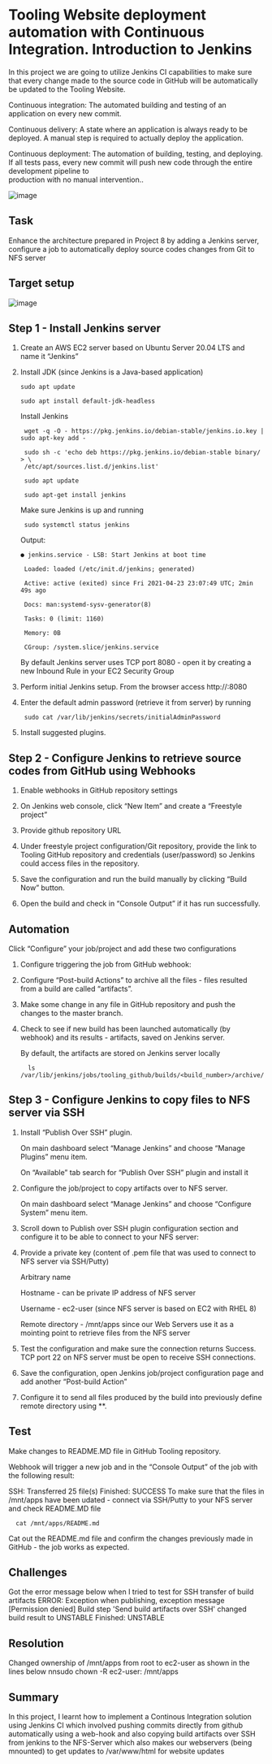 # Tooling Website deployment automation with Continuous Integration. Introduction to Jenkins

  In this project we are going to utilize Jenkins CI capabilities to make sure that every change made to the source code in GitHub will be automatically be   updated to the Tooling Website.

  Continuous integration:
  The automated building and testing of an application on every new commit.

  Continuous delivery:
  A state where an application is always ready to be deployed. A manual step is required to actually deploy the application.

  Continuous deployment:
  The automation of building, testing, and deploying. If all tests pass, every new commit will push new code through the entire development pipeline to     
  production with no manual intervention..

 ![image](https://user-images.githubusercontent.com/78841364/117133210-f64bbb00-ad71-11eb-9323-1891c2c57c9f.png)


## Task
   Enhance the architecture prepared in Project 8 by adding a Jenkins server, configure a job to automatically deploy source codes changes from Git to NFS    server

## Target setup

 ![image](https://user-images.githubusercontent.com/78841364/115937552-41a6c500-a466-11eb-8719-8b34014c106b.png)


## Step 1 - Install Jenkins server

1. Create an AWS EC2 server based on Ubuntu Server 20.04 LTS and name it “Jenkins”
2. Install JDK (since Jenkins is a Java-based application)

       sudo apt update

       sudo apt install default-jdk-headless

    Install Jenkins

        wget -q -O - https://pkg.jenkins.io/debian-stable/jenkins.io.key | sudo apt-key add -

        sudo sh -c 'echo deb https://pkg.jenkins.io/debian-stable binary/ > \
        /etc/apt/sources.list.d/jenkins.list'

        sudo apt update

        sudo apt-get install jenkins

   Make sure Jenkins is up and running

        sudo systemctl status jenkins

    Output:
    
       ● jenkins.service - LSB: Start Jenkins at boot time
    
        Loaded: loaded (/etc/init.d/jenkins; generated)
     
        Active: active (exited) since Fri 2021-04-23 23:07:49 UTC; 2min 49s ago
     
        Docs: man:systemd-sysv-generator(8)
       
        Tasks: 0 (limit: 1160)
      
        Memory: 0B
     
        CGroup: /system.slice/jenkins.service

    
    By default Jenkins server uses TCP port 8080 - open it by creating a new Inbound Rule in your EC2 Security Group
  

3. Perform initial Jenkins setup.
   From the browser access http://<Jenkins-Server-Public-IP-Address-or-Public-DNS-Name>:8080

4. Enter the default admin password (retrieve it from server) by running

        sudo cat /var/lib/jenkins/secrets/initialAdminPassword
        
5. Install suggested plugins.

  

## Step 2 - Configure Jenkins to retrieve source codes from GitHub using Webhooks

  1. Enable webhooks in GitHub repository settings

 
  2. On Jenkins web console, click “New Item” and create a “Freestyle project”

  3. Provide github repository URL


  4. Under freestyle project configuration/Git repository, provide the link to Tooling GitHub repository and credentials (user/password)
     so Jenkins could access files in the repository.

  5. Save the configuration and run the build manually by clicking “Build Now” button.
  
  6. Open the build and check in “Console Output” if it has run successfully.


## Automation
 
 Click “Configure” your job/project and add these two configurations
 
   1. Configure triggering the job from GitHub webhook:


   2. Configure “Post-build Actions” to archive all the files - files resulted from a build are called “artifacts”.

   3. Make some change in any file in GitHub repository and push the changes to the master branch.

   4. Check to see if new build has been launched automatically (by webhook) and its results - artifacts, saved on Jenkins server.
 
      By default, the artifacts are stored on Jenkins server locally

            ls /var/lib/jenkins/jobs/tooling_github/builds/<build_number>/archive/

 
 ## Step 3 - Configure Jenkins to copy files to NFS server via SSH
  
  1. Install “Publish Over SSH” plugin.
     
     On main dashboard select “Manage Jenkins” and choose “Manage Plugins” menu item.
      
     On “Available” tab search for “Publish Over SSH” plugin and install it


  2. Configure the job/project to copy artifacts over to NFS server.
    
     On main dashboard select “Manage Jenkins” and choose “Configure System” menu item.

  3. Scroll down to Publish over SSH plugin configuration section and configure it to be able to connect to your NFS server:

  4. Provide a private key (content of .pem file that was used to connect to NFS server via SSH/Putty)
     
     Arbitrary name
     
     Hostname - can be private IP address of  NFS server
   
     Username - ec2-user (since NFS server is based on EC2 with RHEL 8)
  
     Remote directory - /mnt/apps since our Web Servers use it as a mointing point to retrieve files from the NFS server
     
  5. Test the configuration and make sure the connection returns Success. TCP port 22 on NFS server must be open to receive SSH connections.


  6. Save the configuration, open  Jenkins job/project configuration page and add another  “Post-build Action”


  7. Configure it to send all files produced by the build into previously define remote directory using **.

 
  
  ## Test

  Make changes to README.MD file in GitHub Tooling repository.

  Webhook will trigger a new job and in the “Console Output” of the job with the following result:

  SSH: Transferred 25 file(s)
  Finished: SUCCESS
  To make sure that the files in /mnt/apps have been udated - connect via SSH/Putty to your NFS server and check README.MD file

      cat /mnt/apps/README.md
 
  Cat out the README.md file and confirm the changes previously made in GitHub - the job works as expected.


  ## Challenges

  Got the error message below when I tried to test for SSH transfer of build artifacts
  ERROR: Exception when publishing, exception message [Permission denied]
  Build step 'Send build artifacts over SSH' changed build result to UNSTABLE
  Finished: UNSTABLE


## Resolution

Changed ownership of /mnt/apps from root to ec2-user as shown in the lines below
  nnsudo chown -R ec2-user: /mnt/apps


## Summary

In this project, I learnt how to implement a Continous Integration solution using Jenkins CI which involved pushing commits directly from github automatically using a web-hook and also copying build artifacts over SSH from jenkins to the NFS-Server which also makes our webservers (being mnounted) to get updates to /var/www/html for website updates
